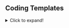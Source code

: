 ## Coding Templates

<details>
<summary>Click to expand!</summary>
  
### Table of Contents
1. [Pseudocode](#pseudocode)
2. [Solution Test Function](#solution-test-function)
3. [Stack](#stack)
4. [Queue](#queue)
5. [Linked List](#linked-list)
    - [Singly Linked List](#singly-linked-list)
    - [Doubly Linked List](#doubly-linked-list)
6. [Trees](#trees)
    - [Binary Tree](#binary-tree)
    - [Trie](#trie)
    - [Segment Tree](#segment-tree)
7. [Heap/Priority Queue](#heappriority-queue)

### Pseudocode

/*
    Restate the Problem: 
        Given an [input_type], find/return [what is asked for].

    Identify Inputs and Outputs:
        Input: [description of inputs, data type]
        Output: [description of outputs, data type]

    Map Inputs to Outputs:
        For each input, think:
         - How can this be transformed or processed to lead to the output?

    Outline the Constraints and Edge Cases:
        Constraints: [description of constraints]
        Edge cases: [description of edge cases]

    Choose an Approach (High-Level Plan):
        Approach:
        - Step 1: [Do this first]
        - Step 2: [Then do this]
        - Final Step: [Return the result]

        Time complexity: O(...)
        Space complexity: O(...)

    Create a Plan and Break it into Steps:
        Plan:
        1. [Process the first input]
        2. [Iterate through the inputs and do something]
        3. [Return or print the result]

    Check for Edge Cases:
        If [edge case]:
            [Handle the edge case]
*/

### Solution Test Function

A function that can be used to manually test a problem's solution. It needs to be slightly modified for the specific problem.

```swift
func test() {
    let sol = Solution()

    // Replace with an array of tuples, each containing the input and expected output.
    // e.g. [(input1, expected1), (input2, expected2), ...]
    let testCases = [
        // Add your test cases here
    ]
    
    for (i, testCase) in testCases.enumerated() {
        let (input, expected) = testCase

        // Replace the following line to call the method you are testing.
        // e.g. let result = sol.someMethod(input)
        let result =  sol.YourMethodHere(input)

        assert(result == expected, "Test case \(i + 1) failed. Expected \(expected), got \(result)")
        print("Test case \(i + 1) passed.")
    }
}
```

### Stack

Implements a stack (Last-In-First-Out or LIFO) using arrays, suitable for balanced parenthesis checking, undo mechanisms, etc.

```swift
class Stack<T> {
    private var elements: [T] = []
    
    var isEmpty: Bool {
        return elements.isEmpty
    }
    
    func peek() -> T? {
        return elements.last!
    }
    
    func push(_ element: T) {
        elements.append(element)
    }
    
    func pop() -> T? {
        return elements.popLast()!
    }
}
```

- **peek()**: Returns the top element without removing it.
- **push(element: T)**: Adds an element to the top.
- **pop()**: Removes and returns the top element.

### Queue

Implements a queue (FIRST-IN-FIRST-OUT or FIFO) using arrays, useful for task scheduling and breadth-first search algorithms.

```swift
class Queue<T> {
    private var elements: [T] = []
    
    var isEmpty: Bool {
        return elements.isEmpty
    }
    
    func enqueue(_ element: T) {
        elements.append(element)
    }
    
    func dequeue() -> T {
        return elements.removeFirst()
    }
    
    func peek() -> T {
        return elements.first!
    }
}
```

- **enqueue(element: T)**: Adds an element to the end.
- **dequeue()**: Removes and returns the first element.
- **peek()**: Returns the first element without removing it.

</br>


### Linked List

#### Singly Linked List

Singly linked list with insertion and deletion methods, commonly used in low-level memory management and hashing.

```swift
class ListNode {
  var val: Int
  var next: ListNode?

  init(_ val: Int) {
    self.val = val
    self.next = nil
  }
}

class LinkedList {
  var head: ListNode?
  var tail: ListNode?

  init() {
    head = ListNode(-1)
    tail = head
  }

  func insertEnd(_ val: Int) {
    tail?.next = ListNode(val)
    tail = tail?.next
  }

  func remove(_ index: Int) {
    var i = 0
    var curr = head
    while i < index && curr != nil {
      i += 1
      curr = curr?.next
    }

    if curr != nil && curr?.next != nil {
      if curr?.next === tail {
        tail = curr
      }
      curr?.next = curr!.next?.next
    }
  }

  func print() {
    var curr = head?.next
    while curr != nil {
      Swift.print(String(curr!.val) + " -> ", terminator: "")
      curr = curr?.next
    }
    Swift.print()
  }
}
```

- **insertEnd(val: Int)**: Adds a node at the end.
- **remove(index: Int)**: Removes the node at a given index.

#### Doubly Linked List

A doubly linked list that allows for easier traversal in both directions, useful for algorithms that require backtracking.

```swift
class ListNode {
  var val: Int
  var next: ListNode?
  var prev: ListNode?

  init(_ val: Int) {
    self.val = val
    self.next = nil
    self.prev = nil
  }
}

class LinkedList {
  var head: ListNode?
  var tail: ListNode?

  init() {
    head = ListNode(-1)
    tail = ListNode(-1)
    head?.next = tail
    tail?.prev = head
  }

  func insertFront(_ val: Int) {
    let newNode: ListNode? = ListNode(val)
    newNode?.prev = head
    newNode?.next = head?.next

    head!.next?.prev = newNode
    head?.next = newNode
  }

  func insertEnd(_ val: Int) {
    let newNode: ListNode? = ListNode(val)
    newNode?.next = tail
    newNode?.prev = tail?.prev

    tail!.prev?.next = newNode
    tail?.prev = newNode
  }

  func removeFront() {
    head!.next!.next?.prev = head
    head?.next = head!.next?.next
  }

  func removeEnd() {
    tail!.prev!.prev?.next = tail
    tail?.prev = tail!.prev?.prev
  }

  func print() {
    var curr = head?.next
    while curr !== tail {
      Swift.print(String(curr!.val) + " -> ", terminator: "")
      curr = curr?.next
    }
    Swift.print()
  }
}
```

- **insertFront(val: Int)**: Adds a node at the front.
- **insertEnd(val: Int)**: Adds a node at the end.


### Trees

#### Binary Tree

A basic binary tree structure often used in algorithms for sorting and searching operations.

```swift
class TreeNode {
  var val: Int
  var left: TreeNode?
  var right: TreeNode?

  init(_ val: Int) {
    self.val = val
    left = nil
    right = nil
  }
}
```

- **val**: The value stored in the node.
- **left**: Pointer to the left child node.
- **right**: Pointer to the right child node.

#### Trie

A Trie data structure for efficient retrieval of 'prefix' keys, commonly used in search engines and databases.

```swift
class TrieNode {
  var children = [Character: TrieNode]()
  var word = false
}

class Trie {
  var root: TrieNode

  init() {
    root = TrieNode()
  }
}
```

- **root**: Root node of the Trie.
- **children**: A dictionary mapping characters to their corresponding TrieNode.
- **word**: A boolean indicate if the node represents a complete word.
  
### Segment Tree

Segment Tree to perform range queries and updates, often used in competitive programming for efficient querying of arrays.

```swift
class SegmentTree {
  var sum: Int
  var left: SegmentTree?
  var right: SegmentTree?
  var L: Int
  var R: Int

  init(_ total: Int, _ L: Int, _ R: Int) {
    self.sum = total
    self.left = nil
    self.right = nil
    self.L = L
    self.R = R
  }
```

- **sum**: The sum of the range [L, R].
- **left**: Pointer to the left segment.
- **right**: Pointer to the right segment.
- **L**: The left boundary of the segment.
- **R**: The right boundary of the segment.

### Heap/Priority Queue

A heap/priority queue useful for priority-based tasks and algorithms like Dijkstra's. Can be used as a max-heap or min-heap.

```swift
class Heap {
  var heap = [0]
 
func push(_ val: Int) {
    heap.append(val)
    var i = heap.count - 1

    while i > 1 && heap[i] < heap[i / 2] {
      let tmp = heap[i]
      heap[i] = heap[i / 2]
      heap[i / 2] = tmp
      i = i / 2
    }
  }

  func pop() -> Int {
    if heap.count == 1 {
      return -1
    }
    if heap.count == 2 {
      return heap.removeLast()
    }

    let res = heap[1]
    heap[1] = heap.removeLast()
    var i = 1
    while 2 * i < heap.count {
      if (2 * i + 1 < heap.count && 
          heap[2 * i + 1] < heap[2 * i] && 
          heap[i] > heap[2 * i + 1]) {
        let tmp = heap[i]
        heap[i] = heap[2 * i + 1]
        heap[2 * i + 1] = tmp
        i = 2 * i + 1
      }
      else if heap[i] > heap[2 * i] {
        let tmp = heap[i]
        heap[i] = heap[2 * i]
        heap[2 * i] = tmp
        i = 2 * i
      }
      else {
        break
      }
    }
    return res
  }

  func top() -> Int {
    if heap.count > 1 {
      return heap[1]
    }
    return -1
  }

  func heapify(_ arr: inout [Int]) {
    arr.append(arr[0])

    heap = arr
    var cur = (heap.count - 1) / 2
    while cur > 0 {
      var i = cur
      while 2 * i < heap.count {
        if (2 * i + 1 < heap.count &&
           heap[2 * i + 1] < heap[2 * i] && 
           heap[i] > heap[2 * i + 1]) {
          let tmp = heap[i]
          heap[i] = heap[2 * i + 1]
          heap[2 * i + 1] = tmp
          i = 2 * i + 1
        }
        else if heap[i] > heap[2 * i] {
          let tmp = heap[i]
          heap[i] = heap[2 * i]
          heap[2 * i] = tmp
          i = 2 * i
        }
        else {
          break
        } 
      }
      cur -= 1
    }
  }
}
```

- **push(val: Int)**: Adds an element to the heap.
- **pop()**: Removes and returns the smallest element.
- **top()**: Returns the smallest element without removing it.
- **heapify(arr: inout [Int])**: Heapifies an existing array in-place.
  
</details>
